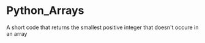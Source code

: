 # Python_Arrays
A short code that returns the smallest positive integer that doesn't occure in an array
